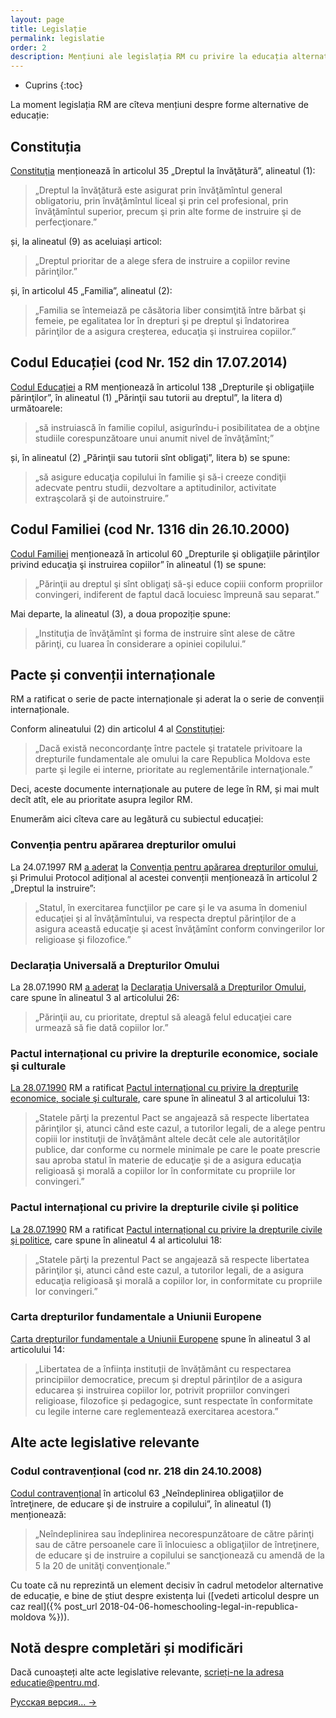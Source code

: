 ```yaml
---
layout: page
title: Legislație
permalink: legislatie
order: 2
description: Mențiuni ale legislația RM cu privire la educația alternativă
---
```


* Cuprins
{:toc}

La moment legislația RM are cîteva mențiuni despre forme alternative de educație:

## Constituția

[Constituția](http://lex.justice.md/md/311496/) menționează în articolul 35
„Dreptul la învăţătură”, alineatul (1):

> „Dreptul la învăţătură este asigurat prin învăţămîntul general obligatoriu,
> prin învăţămîntul liceal şi prin cel profesional, prin învăţămîntul superior,
> precum şi prin alte forme de instruire şi de perfecţionare.”

și, la alineatul (9) as aceluiași articol:

> „Dreptul prioritar de a alege sfera de instruire a copiilor revine
> părinţilor.”

și, în articolul 45 „Familia”, alineatul (2):

> „Familia se întemeiază pe căsătoria liber consimţită între bărbat şi femeie,
> pe egalitatea lor în drepturi şi pe dreptul şi îndatorirea părinţilor de
> a asigura creşterea, educaţia şi instruirea copiilor.”

## Codul Educației (cod Nr. 152 din 17.07.2014)

[Codul Educației](http://lex.justice.md/md/355156/) a RM menționează în
articolul 138 „Drepturile şi obligaţiile părinţilor”, în alineatul (1) „Părinţii
sau tutorii au dreptul”, la litera d) următoarele:

> „să instruiască  în familie copilul, asigurîndu-i posibilitatea de a obţine
> studiile corespunzătoare unui anumit nivel de învăţămînt;”

și, în alineatul (2) „Părinţii sau tutorii sînt obligaţi”, litera b) se spune:

> „să asigure educaţia copilului în familie şi să-i creeze condiţii adecvate
> pentru studii, dezvoltare a  aptitudinilor, activitate extraşcolară şi de
> autoinstruire.”

## Codul Familiei (cod Nr. 1316 din  26.10.2000)

[Codul Familiei](http://lex.justice.md/md/286119/) menționează în articolul 60
„Drepturile şi obligaţiile părinţilor privind educaţia şi instruirea copiilor”
în alineatul (1) se spune:

> „Părinţii au dreptul şi sînt obligaţi să-şi educe copiii conform propriilor
> convingeri, indiferent de faptul dacă locuiesc împreună sau separat.”

Mai departe, la alineatul (3), a doua propoziție spune:

> „Instituţia de învăţămînt şi forma de instruire sînt alese de către părinţi,
> cu luarea în considerare a opiniei copilului.”

## Pacte și convenții internaționale

RM a ratificat o serie de pacte internaționale și aderat la o serie de convenții
internaționale.

Conform alineatului (2) din articolul 4 al
[Constituției](http://lex.justice.md/md/311496/):

> „Dacă există neconcordanţe între pactele şi tratatele privitoare la drepturile
> fundamentale ale omului la care Republica Moldova este parte şi legile ei
> interne, prioritate au reglementările internaţionale.”

Deci, aceste documente internaționale au putere de lege în RM, și mai mult decît
atît, ele au prioritate asupra legilor RM.

Enumerăm aici cîteva care au legătură cu subiectul educației:

### Convenția pentru apărarea drepturilor omului

La 24.07.1997 RM [a aderat](http://lex.justice.md/md/307753/) la [Convenția
pentru apărarea drepturilor omului](http://lex.justice.md/md/285802/), și
Primului Protocol adițional al acestei convenții menționează în articolul
2 „Dreptul la instruire”:

> „Statul, în exercitarea funcţiilor pe care şi le va asuma în domeniul
> educaţiei şi al învăţămîntului, va respecta dreptul părinţilor de a asigura
> această educaţie şi acest învăţămînt conform convingerilor lor religioase şi
> filozofice.”

### Declarația Universală a Drepturilor Omului

La 28.07.1990 RM [a aderat](http://lex.justice.md/md/306843/) la [Declarația
Universală a Drepturilor Omului](http://lex.justice.md/md/356364/), care spune
în alineatul 3 al articolului 26:

> „Părinţii au, cu prioritate, dreptul să aleagă felul educaţiei care urmează să
> fie dată copiilor lor.”

### Pactul internațional cu privire la drepturile economice, sociale şi culturale

[La 28.07.1990](http://lex.justice.md/md/306843/) RM a ratificat [Pactul
internațional cu privire la drepturile economice, sociale şi
culturale](http://lex.justice.md/md/356369/), care spune în alineatul 3 al
articolului 13:

> „Statele părţi la prezentul Pact se angajează să respecte libertatea
> părinţilor şi, atunci când este cazul, a tutorilor legali, de a alege pentru
> copiii lor instituţii de învăţământ altele decât cele ale autorităţilor
> publice, dar conforme cu normele minimale pe care le poate prescrie sau aproba
> statul în materie de educaţie şi de a asigura educaţia religioasă şi morală
> a copiilor lor în conformitate cu propriile lor convingeri.”

### Pactul internațional cu privire la drepturile civile şi politice

[La 28.07.1990](http://lex.justice.md/md/306843/) RM a ratificat [Pactul
internațional cu privire la drepturile civile şi
politice](http://lex.justice.md/md/356337/), care spune în alineatul 4 al
articolului 18:

> „Statele părţi la prezentul Pact se angajează să respecte libertatea
> părinţilor şi, atunci când este cazul, a tutorilor legali, de a asigura
> educaţia religioasă şi morală a copiilor lor, in conformitate cu propriile lor
> convingeri.”

### Carta drepturilor fundamentale a Uniunii Europene

[Carta drepturilor fundamentale a Uniunii
Europene](http://eur-lex.europa.eu/LexUriServ/LexUriServ.do?uri=OJ:C:2010:083:0389:0403:ro:PDF)
spune în alineatul 3 al articolului 14:

> „Libertatea de a înființa instituții de învățământ cu respectarea principiilor
> democratice, precum și dreptul părinților de a asigura educarea și instruirea
> copiilor lor, potrivit propriilor convingeri religioase, filozofice și
> pedagogice, sunt respectate în conformitate cu legile interne care
> reglementează exercitarea acestora.”

## Alte acte legislative relevante

### Codul contravențional (cod nr. 218 din  24.10.2008)

[Codul contravențional](http://lex.justice.md/md/330879/) în articolul 63
„Neîndeplinirea obligaţiilor de întreţinere, de educare şi de instruire
a copilului”, în alineatul (1) menționează:

> „Neîndeplinirea sau îndeplinirea necorespunzătoare de către părinţi sau de
> către persoanele care îi înlocuiesc a obligaţiilor de întreţinere, de educare
> şi de instruire a copilului se sancţionează cu amendă de la 5 la 20 de unităţi
> convenţionale.”

Cu toate că nu reprezintă un element decisiv în cadrul metodelor alternative de
educație, e bine de știut despre existența lui ([vedeti articolul despre un caz
real]({% post_url 2018-04-06-homeschooling-legal-in-republica-moldova %})).

## Notă despre completări și modificări

Dacă cunoașteți alte acte legislative relevante, [scrieți-ne la adresa
educatie@pentru.md](mailto:educatie@pentru.md).

<a href="/законодательство" lang="ru" class="translation-link">Русская версия… →</a>
